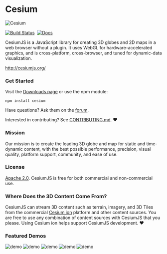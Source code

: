 # Cesium
![Cesium](https://github.com/AnalyticalGraphicsInc/cesium/wiki/logos/Cesium_Logo_Color.jpg)


[![Build Status](https://travis-ci.org/AnalyticalGraphicsInc/cesium.svg?branch=master)](https://travis-ci.org/AnalyticalGraphicsInc/cesium)&nbsp;
[![Docs](https://img.shields.io/badge/docs-online-orange.svg)](http://cesiumjs.org/tutorials.html)

CesiumJS is a JavaScript library for creating 3D globes and 2D maps in a web browser without a plugin. It uses WebGL for hardware-accelerated graphics, and is cross-platform, cross-browser, and tuned for dynamic-data visualization.

http://cesiumjs.org/

### Get Started ###

Visit the [Downloads page](http://cesiumjs.org/downloads.html) or use the npm module:
```
npm install cesium
```

Have questions?  Ask them on the [forum](http://cesiumjs.org/forum.html).

Interested in contributing?  See [CONTRIBUTING.md](CONTRIBUTING.md). :heart:

### Mission ###

Our mission is to create the leading 3D globe and map for static and time-dynamic content, with the best possible performance, precision, visual quality, platform support, community, and ease of use.

### License ###

[Apache 2.0](http://www.apache.org/licenses/LICENSE-2.0.html).  CesiumJS is free for both commercial and non-commercial use.

###  Where Does the 3D Content Come From? ###

CesiumJS can stream 3D content such as terrain, imagery, and 3D Tiles from the commercial [Cesium ion](https://cesium.com/blog/2018/03/01/hello-cesium-ion/)
platform and other content sources.  You are free to use any combination of content sources with CesiumJS that you please.
Using Cesium ion helps support CesiumJS development. :heart:

###  Featured Demos ###

![demo](http://cesiumjs.org/demos/images/STORMevent.png)
![demo](http://cesiumjs.org/demos/images/Swisstopo.png)
![demo](http://cesiumjs.org/demos/images/STKCZML.jpg)
![demo](http://cesiumjs.org/demos/images/ContextCapture.jpg)
![demo](http://cesiumjs.org/demos/images/SatelliteViewer.png)
